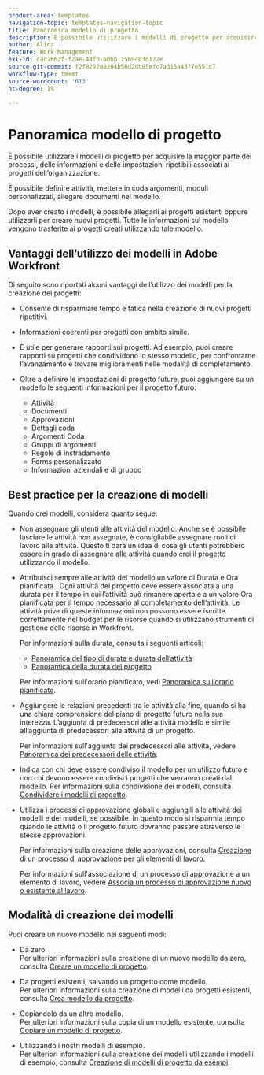 ```yaml
---
product-area: templates
navigation-topic: templates-navigation-topic
title: Panoramica modello di progetto
description: È possibile utilizzare i modelli di progetto per acquisire la maggior parte dei processi, delle informazioni e delle impostazioni ripetibili associati ai progetti dell’organizzazione.
author: Alina
feature: Work Management
exl-id: cac7662f-f2ae-44f0-a0bb-1569c03d172e
source-git-commit: f2f825280204b56d2dc85efc7a315a4377e551c7
workflow-type: tm+mt
source-wordcount: '613'
ht-degree: 1%

---
```


# Panoramica modello di progetto

È possibile utilizzare i modelli di progetto per acquisire la maggior parte dei processi, delle informazioni e delle impostazioni ripetibili associati ai progetti dell’organizzazione.

È possibile definire attività, mettere in coda argomenti, moduli personalizzati, allegare documenti nel modello.

Dopo aver creato i modelli, è possibile allegarli ai progetti esistenti oppure utilizzarli per creare nuovi progetti. Tutte le informazioni sul modello vengono trasferite ai progetti creati utilizzando tale modello.

## Vantaggi dell’utilizzo dei modelli in Adobe Workfront

Di seguito sono riportati alcuni vantaggi dell’utilizzo dei modelli per la creazione dei progetti:

* Consente di risparmiare tempo e fatica nella creazione di nuovi progetti ripetitivi.
* Informazioni coerenti per progetti con ambito simile.
* È utile per generare rapporti sui progetti. Ad esempio, puoi creare rapporti su progetti che condividono lo stesso modello, per confrontarne l’avanzamento e trovare miglioramenti nelle modalità di completamento.
* Oltre a definire le impostazioni di progetto future, puoi aggiungere su un modello le seguenti informazioni per il progetto futuro:

   * Attività
   * Documenti
   * Approvazioni
   * Dettagli coda
   * Argomenti Coda
   * Gruppi di argomenti
   * Regole di instradamento
   * Forms personalizzato
   * Informazioni aziendali e di gruppo

## Best practice per la creazione di modelli

<!--
<p data-mc-conditions="QuicksilverOrClassic.Draft mode">(NOTE:this is not an extensive list, but we are updating it as we go.)</p>
-->

Quando crei modelli, considera quanto segue:

* Non assegnare gli utenti alle attività del modello. Anche se è possibile lasciare le attività non assegnate, è consigliabile assegnare ruoli di lavoro alle attività. Questo ti darà un&#39;idea di cosa gli utenti potrebbero essere in grado di assegnare alle attività quando crei il progetto utilizzando il modello.
* Attribuisci sempre alle attività del modello un valore di Durata e Ora pianificata . Ogni attività del progetto deve essere associata a una durata per il tempo in cui l’attività può rimanere aperta e a un valore Ora pianificata per il tempo necessario al completamento dell’attività. Le attività prive di queste informazioni non possono essere iscritte correttamente nel budget per le risorse quando si utilizzano strumenti di gestione delle risorse in Workfront.

   Per informazioni sulla durata, consulta i seguenti articoli:

   * [Panoramica del tipo di durata e durata dell’attività](../../../manage-work/tasks/taskdurtn/task-duration-and-duration-type.md)
   * [Panoramica della durata del progetto](../../../manage-work/projects/planning-a-project/project-duration.md)

   Per informazioni sull&#39;orario pianificato, vedi [Panoramica sull’orario pianificato](../../../manage-work/tasks/task-information/planned-hours.md).

* Aggiungere le relazioni precedenti tra le attività alla fine, quando si ha una chiara comprensione del piano di progetto futuro nella sua interezza. L’aggiunta di predecessori alle attività modello è simile all’aggiunta di predecessori alle attività di un progetto.

   Per informazioni sull&#39;aggiunta dei predecessori alle attività, vedere [Panoramica dei predecessori delle attività](../../../manage-work/tasks/use-prdcssrs/predecessors-overview.md).

* Indica con chi deve essere condiviso il modello per un utilizzo futuro e con chi devono essere condivisi i progetti che verranno creati dal modello. Per informazioni sulla condivisione dei modelli, consulta [Condividere i modelli di progetto](../../../manage-work/projects/create-and-manage-templates/share-project-template.md).
* Utilizza i processi di approvazione globali e aggiungili alle attività dei modelli e dei modelli, se possibile. In questo modo si risparmia tempo quando le attività o il progetto futuro dovranno passare attraverso le stesse approvazioni.

   Per informazioni sulla creazione delle approvazioni, consulta [Creazione di un processo di approvazione per gli elementi di lavoro](../../../administration-and-setup/customize-workfront/configure-approval-milestone-processes/create-approval-processes.md).

   Per informazioni sull&#39;associazione di un processo di approvazione a un elemento di lavoro, vedere [Associa un processo di approvazione nuovo o esistente al lavoro](../../../review-and-approve-work/manage-approvals/associate-approval-with-work.md).

## Modalità di creazione dei modelli

Puoi creare un nuovo modello nei seguenti modi:

* Da zero.\
   Per ulteriori informazioni sulla creazione di un nuovo modello da zero, consulta [Creare un modello di progetto](../../../manage-work/projects/create-and-manage-templates/create-template.md).

* Da progetti esistenti, salvando un progetto come modello.\
   Per ulteriori informazioni sulla creazione di modelli da progetti esistenti, consulta [Crea modello da progetto](../../../manage-work/projects/create-and-manage-templates/create-template-from-project.md).

* Copiandolo da un altro modello.\
   Per ulteriori informazioni sulla copia di un modello esistente, consulta [Copiare un modello di progetto](../../../manage-work/projects/create-and-manage-templates/copy-template.md).

* Utilizzando i nostri modelli di esempio.\
   Per ulteriori informazioni sulla creazione dei modelli utilizzando i modelli di esempio, consulta [Creazione di modelli di progetto da esempi](../../../manage-work/projects/create-and-manage-templates/create-templates-from-examples.md).
